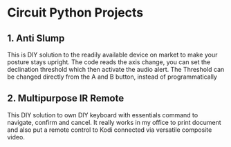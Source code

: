 # Circuit Python Projects
## 1. Anti Slump
This is DIY solution to the readily available device on market to make your posture stays upright. The code reads the axis change, you can set the declination threshold which then activate the audio alert. The Threshold can be changed directly from the A and B button, instead of programmatically

## 2. Multipurpose IR Remote
This DIY solution to own DIY keyboard with essentials command to navigate, confirm and cancel. It really works in my office to print document and also put a remote control to Kodi connected via versatile composite video.
